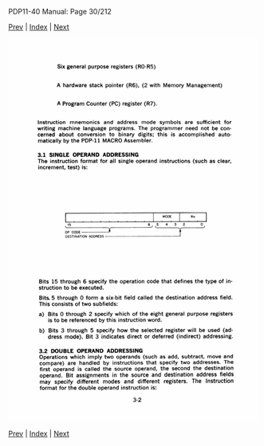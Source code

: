 PDP11-40 Manual: Page 30/212

[Prev](pdp11-40-000029.html) | [Index](index.html) | [Next](pdp11-40-000031.html)

![](pdp11-40-000030.gif)

[Prev](pdp11-40-000029.html) | [Index](index.html) | [Next](pdp11-40-000031.html)

